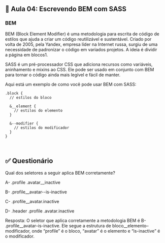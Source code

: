 ## 📝 Aula 04: Escrevendo BEM com SASS
### BEM
BEM (Block Element Modifier) é uma metodologia para escrita de código de estilos que ajuda a criar um código reutilizável e sustentável. Criado por volta de 2005, pela Yandex, empresa líder na Internet russa, surgiu de uma necessidade de padronizar o código em variados projetos. A ideia é dividir a página em blocos1.

SASS é um pré-processador CSS que adiciona recursos como variáveis, aninhamento e mixins ao CSS. Ele pode ser usado em conjunto com BEM para tornar o código ainda mais legível e fácil de manter.

Aqui está um exemplo de como você pode usar BEM com SASS:

```
.block {
  // estilos do bloco

  &__element {
    // estilos do elemento
  }

  &--modifier {
    // estilos do modificador
  }
}
```


<br>

## ✅ Questionário
Qual dos seletores a seguir aplica BEM corretamente?

A- .profile .avatar__inactive

B- .profile__avatar--is-inactive

C- .profile__avatar.inactive

D- .header .profile .avatar.inactive 

Resposta: O seletor que aplica corretamente a metodologia BEM é B- .profile__avatar–is-inactive. Ele segue a estrutura de bloco__elemento–modificador, onde “profile” é o bloco, “avatar” é o elemento e “is-inactive” é o modificador.